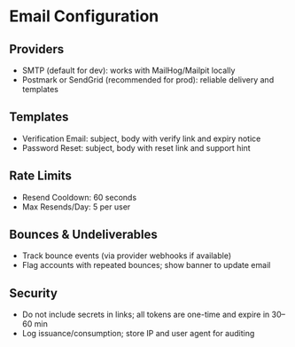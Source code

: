 # Email Configuration

## Providers

- SMTP (default for dev): works with MailHog/Mailpit locally
- Postmark or SendGrid (recommended for prod): reliable delivery and templates

## Templates

- Verification Email: subject, body with verify link and expiry notice
- Password Reset: subject, body with reset link and support hint

## Rate Limits

- Resend Cooldown: 60 seconds
- Max Resends/Day: 5 per user

## Bounces & Undeliverables

- Track bounce events (via provider webhooks if available)
- Flag accounts with repeated bounces; show banner to update email

## Security

- Do not include secrets in links; all tokens are one-time and expire in 30–60 min
- Log issuance/consumption; store IP and user agent for auditing

